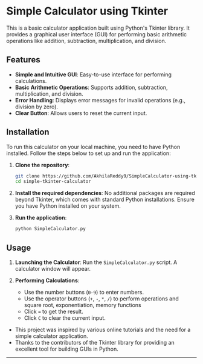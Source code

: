 

# Simple Calculator using Tkinter

This is a basic calculator application built using Python's Tkinter library. It provides a graphical user interface (GUI) for performing basic arithmetic operations like addition, subtraction, multiplication, and division.

## Features

- **Simple and Intuitive GUI**: Easy-to-use interface for performing calculations.
- **Basic Arithmetic Operations**: Supports addition, subtraction, multiplication, and division.
- **Error Handling**: Displays error messages for invalid operations (e.g., division by zero).
- **Clear Button**: Allows users to reset the current input.


## Installation

To run this calculator on your local machine, you need to have Python installed. Follow the steps below to set up and run the application:

1. **Clone the repository**:
   ```bash
   git clone https://github.com/AkhilaReddy9/SimpleCalculator-using-tkinter-python.git
   cd simple-tkinter-calculator
   ```

2. **Install the required dependencies**:
   No additional packages are required beyond Tkinter, which comes with standard Python installations. Ensure you have Python installed on your system.

3. **Run the application**:
   ```bash
   python SimpleCalculator.py
   ```

## Usage

1. **Launching the Calculator**:
   Run the `SimpleCalculator.py` script. A calculator window will appear.

2. **Performing Calculations**:
   - Use the number buttons (`0-9`) to enter numbers.
   - Use the operator buttons (`+`, `-`, `*`, `/`) to perform operations and square root, exponentiation, memory functions
   - Click `=` to get the result.
   - Click `C` to clear the current input.


- This project was inspired by various online tutorials and the need for a simple calculator application.
- Thanks to the contributors of the Tkinter library for providing an excellent tool for building GUIs in Python.

---

